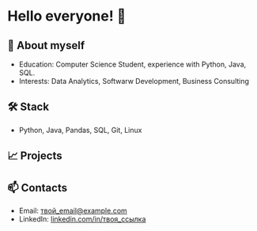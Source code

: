 # Hello everyone! 👋

## 🚀 About myself
- Education: Computer Science Student, experience with Python, Java, SQL.
- Interests: Data Analytics, Softwarw Development, Business Consulting

## 🛠️ Stack
- Python, Java, Pandas, SQL, Git, Linux

## 📈 Projects

## 📫 Contacts
- Email: твой_email@example.com
- LinkedIn: [linkedin.com/in/твоя_ссылка](https://linkedin.com/in/твоя_ссылка)
